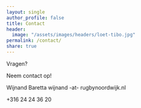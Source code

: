 ```yaml
---
layout: single
author_profile: false
title: Contact
header:
  image: "/assets/images/headers/loet-tibo.jpg"
permalink: /contact/
share: true
---
```


Vragen?

Neem contact op!

Wijnand Baretta
wijnand -at- rugbynoordwijk.nl

+316 24 24 36 20


